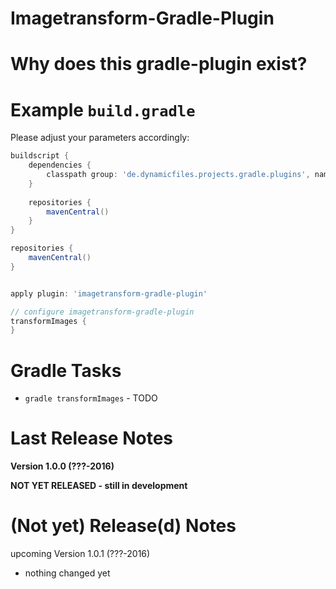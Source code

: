 Imagetransform-Gradle-Plugin
============================



Why does this gradle-plugin exist?
==================================





Example `build.gradle`
======================

Please adjust your parameters accordingly:

```groovy
buildscript {
    dependencies {
        classpath group: 'de.dynamicfiles.projects.gradle.plugins', name: 'imagetransform-gradle-plugin', version: '1.0.0'
    }
    
    repositories {
        mavenCentral()
    }
}

repositories {
    mavenCentral()
}


apply plugin: 'imagetransform-gradle-plugin'

// configure imagetransform-gradle-plugin
transformImages {
}
```


Gradle Tasks
============

* `gradle transformImages` - TODO



Last Release Notes
==================

**Version 1.0.0 (???-2016)**

**NOT YET RELEASED - still in development**


(Not yet) Release(d) Notes
==========================

upcoming Version 1.0.1 (???-2016)

* nothing changed yet

